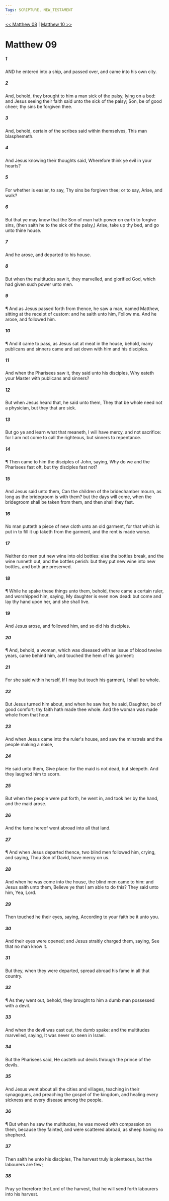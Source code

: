 ```yaml
---
Tags: SCRIPTURE, NEW_TESTAMENT
---
```


[<< Matthew 08](NEW_TESTAMENT/01_Matthew/Matthew_08.md) | [Matthew 10 >>](NEW_TESTAMENT/01_Matthew/Matthew_10.md)

# Matthew 09

##### 1
 AND he entered into a ship, and passed over, and came into his own city.
##### 2
 And, behold, they brought to him a man sick of the palsy, lying on a bed: and Jesus seeing their faith said unto the sick of the palsy; Son, be of good cheer; thy sins be forgiven thee.
##### 3
 And, behold, certain of the scribes said within themselves, This man blasphemeth.
##### 4
 And Jesus knowing their thoughts said, Wherefore think ye evil in your hearts?
##### 5
 For whether is easier, to say, Thy sins be forgiven thee; or to say, Arise, and walk?
##### 6
 But that ye may know that the Son of man hath power on earth to forgive sins, (then saith he to the sick of the palsy,) Arise, take up thy bed, and go unto thine house.
##### 7
 And he arose, and departed to his house.
##### 8
 But when the multitudes saw it, they marvelled, and glorified God, which had given such power unto men.
##### 9
 ¶ And as Jesus passed forth from thence, he saw a man, named Matthew, sitting at the receipt of custom: and he saith unto him, Follow me. And he arose, and followed him.
##### 10
 ¶ And it came to pass, as Jesus sat at meat in the house, behold, many publicans and sinners came and sat down with him and his disciples.
##### 11
 And when the Pharisees saw it, they said unto his disciples, Why eateth your Master with publicans and sinners?
##### 12
 But when Jesus heard that, he said unto them, They that be whole need not a physician, but they that are sick.
##### 13
 But go ye and learn what that meaneth, I will have mercy, and not sacrifice: for I am not come to call the righteous, but sinners to repentance.
##### 14
 ¶ Then came to him the disciples of John, saying, Why do we and the Pharisees fast oft, but thy disciples fast not?
##### 15
 And Jesus said unto them, Can the children of the bridechamber mourn, as long as the bridegroom is with them? but the days will come, when the bridegroom shall be taken from them, and then shall they fast.
##### 16
 No man putteth a piece of new cloth unto an old garment, for that which is put in to fill it up taketh from the garment, and the rent is made worse.
##### 17
 Neither do men put new wine into old bottles: else the bottles break, and the wine runneth out, and the bottles perish: but they put new wine into new bottles, and both are preserved.
##### 18
 ¶ While he spake these things unto them, behold, there came a certain ruler, and worshipped him, saying, My daughter is even now dead: but come and lay thy hand upon her, and she shall live.
##### 19
 And Jesus arose, and followed him, and so did his disciples.
##### 20
 ¶ And, behold, a woman, which was diseased with an issue of blood twelve years, came behind him, and touched the hem of his garment:
##### 21
 For she said within herself, If I may but touch his garment, I shall be whole.
##### 22
 But Jesus turned him about, and when he saw her, he said, Daughter, be of good comfort; thy faith hath made thee whole. And the woman was made whole from that hour.
##### 23
 And when Jesus came into the ruler's house, and saw the minstrels and the people making a noise,
##### 24
 He said unto them, Give place: for the maid is not dead, but sleepeth. And they laughed him to scorn.
##### 25
 But when the people were put forth, he went in, and took her by the hand, and the maid arose.
##### 26
 And the fame hereof went abroad into all that land.
##### 27
 ¶ And when Jesus departed thence, two blind men followed him, crying, and saying, Thou Son of David, have mercy on us.
##### 28
 And when he was come into the house, the blind men came to him: and Jesus saith unto them, Believe ye that I am able to do this? They said unto him, Yea, Lord.
##### 29
 Then touched he their eyes, saying, According to your faith be it unto you.
##### 30
 And their eyes were opened; and Jesus straitly charged them, saying, See that no man know it.
##### 31
 But they, when they were departed, spread abroad his fame in all that country.
##### 32
 ¶ As they went out, behold, they brought to him a dumb man possessed with a devil.
##### 33
 And when the devil was cast out, the dumb spake: and the multitudes marvelled, saying, It was never so seen in Israel.
##### 34
 But the Pharisees said, He casteth out devils through the prince of the devils.
##### 35
 And Jesus went about all the cities and villages, teaching in their synagogues, and preaching the gospel of the kingdom, and healing every sickness and every disease among the people.
##### 36
 ¶ But when he saw the multitudes, he was moved with compassion on them, because they fainted, and were scattered abroad, as sheep having no shepherd.
##### 37
 Then saith he unto his disciples, The harvest truly is plenteous, but the labourers are few;
##### 38
 Pray ye therefore the Lord of the harvest, that he will send forth labourers into his harvest.
